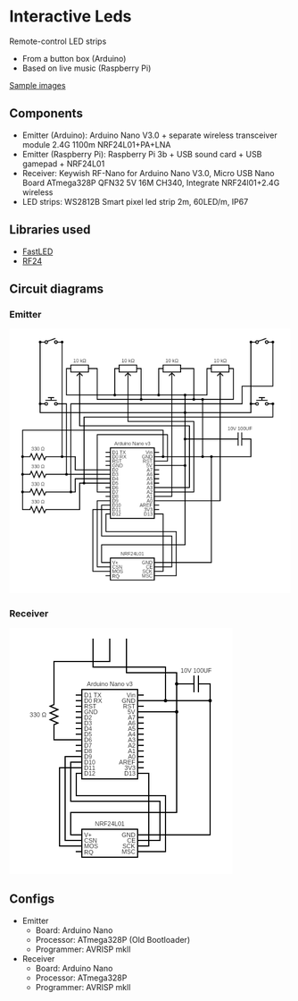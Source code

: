 # Interactive Leds

Remote-control LED strips
- From a button box (Arduino)
- Based on live music (Raspberry Pi)

[Sample images](https://photos.app.goo.gl/HkHUnnAh49a3waEM7)

## Components

- Emitter (Arduino): Arduino Nano V3.0 + separate wireless transceiver module 2.4G 1100m NRF24L01+PA+LNA
- Emitter (Raspberry Pi): Raspberry Pi 3b + USB sound card + USB gamepad + NRF24L01
- Receiver: Keywish RF-Nano for Arduino Nano V3.0, Micro USB Nano Board ATmega328P QFN32 5V 16M CH340, Integrate NRF24l01+2.4G wireless
- LED strips: WS2812B Smart pixel led strip 2m, 60LED/m, IP67

## Libraries used

- [FastLED](https://www.arduino.cc/reference/en/libraries/fastled/)
- [RF24](https://www.arduino.cc/reference/en/libraries/rf24/)

## Circuit diagrams

### Emitter

![Emitter circuit diagram](Docs/emitter.png?raw=true "Emitter")

### Receiver

![Receiver circuit diagram](Docs/receiver.png?raw=true "Receiver")

## Configs

- Emitter
  - Board: Arduino Nano
  - Processor: ATmega328P (Old Bootloader)
  - Programmer: AVRISP mkll
- Receiver
  - Board: Arduino Nano
  - Processor: ATmega328P
  - Programmer: AVRISP mkll
  
